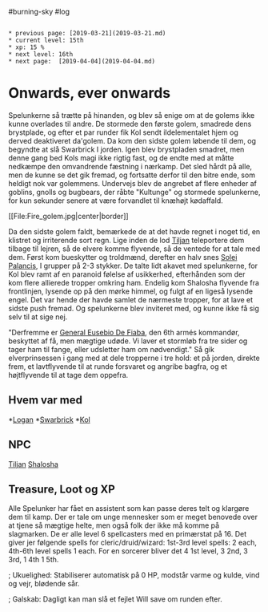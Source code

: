 #burning-sky #log

```ad-info

* previous page: [2019-03-21](2019-03-21.md)
* current level: 15th
* xp: 15 %
* next level: 16th
* next page:  [2019-04-04](2019-04-04.md) 
```

# Onwards, ever onwards  
Spelunkerne så trætte på hinanden, og blev så enige om at de golems ikke kunne overlades til andre. De stormede den første golem, smadrede dens brystplade, og efter et par runder fik Kol sendt ildelementalet hjem og derved deaktiveret da'golem. Da kom den sidste golem løbende til dem, og begyndte at slå Swarbrick I jorden. Igen blev brystpladen smadret, men denne gang bed Kols magi ikke rigtig fast, og de endte med at måtte nedkæmpe den omvandrende fæstning i nærkamp. Det sled hårdt på alle, men de kunne se det gik fremad, og fortsatte derfor til den bitre ende, som heldigt nok var golemmens. Undervejs blev de angrebet af flere enheder af goblins, gnolls og bugbears, der råbte "Kultunge" og stormede spelunkerne, for kun sekunder senere at være forvandlet til knæhøjt kødaffald.
[[File:Fire_golem.jpg|center|border]]
Da den sidste golem faldt, bemærkede de at det havde regnet i noget tid, en klistret og irriterende sort regn. Lige inden de lod [Tiljan](Tiljan.md) teleportere dem tilbage til lejren, så de elvere komme flyvende, så de ventede for at tale med dem. Først kom bueskytter og troldmænd, derefter en halv snes [Solei Palancis](Solei%20Palancis.md), I grupper på 2-3 stykker. De talte lidt akavet med spelunkerne, for Kol blev ramt af en paranoid følelse af usikkerhed, efterhånden som der kom flere allierede tropper omkring ham. Endelig kom Shalosha flyvende fra frontlinjen, lysende op på den mørke himmel, og fulgt af en ligeså lysende engel. Det var hende der havde samlet de nærmeste tropper, for at lave et sidste push fremad. Og spelunkerne blev inviteret med, og kunne ikke få sig selv til at sige nej.
"Derfremme er [General Eusebio De Fiaba](General%20Eusebio%20De%20Fiaba.md), den 6th armés kommandør, beskyttet af få, men mægtige udøde. Vi laver et stormløb fra tre sider og tager ham til fange, eller udsletter ham om nødvendigt." Så gik elverprinsessen i gang med at dele tropperne i tre hold: et på jorden, direkte frem, et lavtflyvende til at runde forsvaret og angribe bagfra, og et højtflyvende til at tage dem oppefra.   
## Hvem var med 
*[Logan](Logan.md)
*[Swarbrick](Swarbrick%20Everwood.md)
*[Kol](Kol%20Hakkavod.md)
## NPC 
[Tiljan](Tiljan.md)
[Shalosha](Shalosha.md)
## Treasure, Loot og XP 
Alle Spelunker har fået en assistent som kan passe deres telt og klargøre dem til kamp. Der er tale om unge mennesker som er meget benovede over at tjene så mægtige helte, men også folk der ikke må komme på slagmarken. De er alle level 6 spellcasters med en primærstat på 16. Det giver jer følgende spells for cleric/druid/wizard: 1st-3rd level spells: 2 each, 4th-6th level spells 1 each. For en sorcerer bliver det 4 1st level, 3 2nd, 3 3rd, 1 4th 1 5th.
; Ukuelighed: Stabiliserer automatisk på 0 HP, modstår varme og kulde, vind og vejr, blødende sår.
; Galskab: Dagligt kan man slå et fejlet Will save om runden efter.
